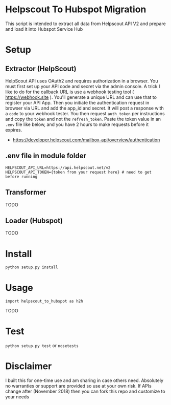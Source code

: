 # Helpscout To Hubspot Migration
This script is intended to extract all data from Helpscout API V2 and prepare and load it into Hubspot Service Hub

# Setup
## Extractor (HelpScout)
HelpScout API uses OAuth2 and requires authorization in a browser. You must first set up your API code and secret via the admin console. A trick I like to do for the callback URL is use a webhook testing tool ( https://webhook.site ). You'll generate a unique URL and can use that to register your API App. Then you initiate the authentication request in browser via URL and add the app_id and secret. It will post a response with a `code` to your webhook tester. You then request `auth_token` per instructions and copy the `token` and not the `refresh_token`. Paste the token value in an `.env` file like below, and you have 2 hours to make requests before it expires.

 * https://developer.helpscout.com/mailbox-api/overview/authentication

## .env file in module folder
```
HELPSCOUT_API_URL=https://api.helpscout.net/v2
HELPSCOUT_API_TOKEN={token from your request here} # need to get before running
```

## Transformer
TODO

## Loader (Hubspot)
TODO


# Install
```
python setup.py install
```

# Usage
```
import helpscout_to_hubspot as h2h
```
TODO

# Test
`python setup.py test` or `nosetests`

# Disclaimer
I built this for one-time use and am sharing in case others need. Absolutely no warranties or support are provided so 
use at your own risk. If APIs change after (November 2018) then you can fork this repo and customize to your needs

